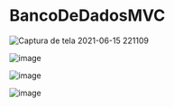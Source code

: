 
# BancoDeDadosMVC

![Captura de tela 2021-06-15 221109](https://user-images.githubusercontent.com/69328711/122142946-c5f24480-ce26-11eb-93a8-014e8681fe1f.png)



![image](https://user-images.githubusercontent.com/69328711/122143174-4f097b80-ce27-11eb-980a-f67d79bb1e6a.png)

![image](https://user-images.githubusercontent.com/69328711/122143192-56c92000-ce27-11eb-812e-e80a19b083a9.png)

![image](https://user-images.githubusercontent.com/69328711/122143231-6f393a80-ce27-11eb-8ddb-11bee53ea970.png)


